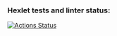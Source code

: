 ### Hexlet tests and linter status:
[![Actions Status](https://github.com/userao/frontend-project-lvl3/workflows/hexlet-check/badge.svg)](https://github.com/userao/frontend-project-lvl3/actions)